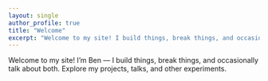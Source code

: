 ```yaml
---
layout: single
author_profile: true
title: "Welcome"
excerpt: "Welcome to my site! I build things, break things, and occasionally talk about both."
---
```


Welcome to my site! I’m Ben — I build things, break things, and occasionally talk about both. Explore my projects, talks, and other experiments.
